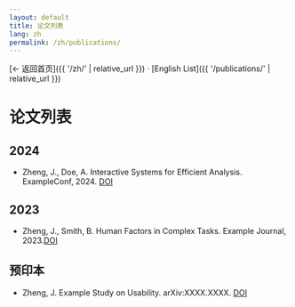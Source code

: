 ```yaml
---
layout: default
title: 论文列表
lang: zh
permalink: /zh/publications/
---
```


[← 返回首页]({{ '/zh/' | relative_url }}) · [English List]({{ '/publications/' | relative_url }})

# 论文列表

## 2024
- Zheng, J., Doe, A. Interactive Systems for Efficient Analysis. ExampleConf, 2024.  [DOI](#)

## 2023
- Zheng, J., Smith, B. Human Factors in Complex Tasks. Example Journal, 2023.[DOI](#)

## 预印本
- Zheng, J. Example Study on Usability. arXiv:XXXX.XXXX.  [DOI](#)


